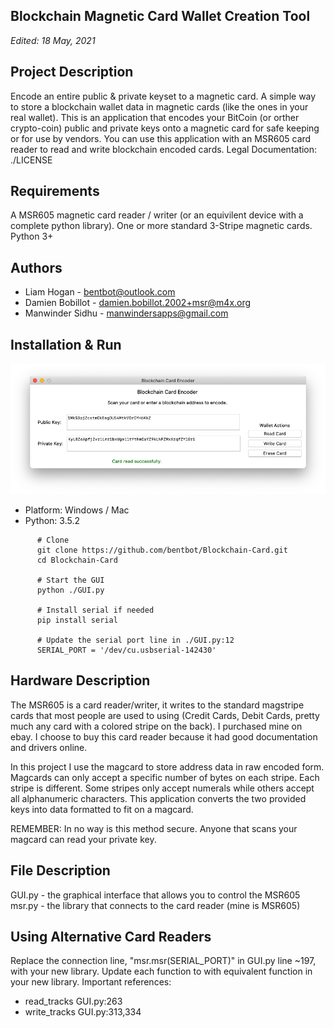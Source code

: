 Blockchain Magnetic Card Wallet Creation Tool
  ------------------

_Edited: 18  May, 2021_

  Project Description
  -------------------
  Encode an entire public & private keyset to a magnetic card.
  A simple way to store a blockchain wallet data in magnetic cards (like the ones in your real wallet). This is an application that encodes your BitCoin (or orther crypto-coin) public and private keys onto a magnetic card for safe keeping or for use by vendors. You can use this application with an MSR605 card reader to read and write blockchain encoded cards. Legal Documentation: ./LICENSE

  Requirements
  ------------------
  A MSR605 magnetic card reader / writer (or an equivilent device with a complete python library).
  One or more standard 3-Stripe magnetic cards.
  Python 3+
  
  Authors
  ------------------
  - Liam Hogan - bentbot@outlook.com
  - Damien Bobillot - damien.bobillot.2002+msr@m4x.org
  - Manwinder Sidhu - manwindersapps@gmail.com

  Installation & Run
  ------------------
  ![Blockchain Card screenshot | May 18, 2021](https://github.com/bentbot/Blockchain-Card/blob/master/screenshot.png?raw=true)
  - Platform: Windows / Mac
  - Python: 3.5.2
````
      # Clone
      git clone https://github.com/bentbot/Blockchain-Card.git
      cd Blockchain-Card

      # Start the GUI
      python ./GUI.py

      # Install serial if needed
      pip install serial
 
      # Update the serial port line in ./GUI.py:12
      SERIAL_PORT = '/dev/cu.usbserial-142430'
````

  Hardware Description
  --------------------
  The MSR605 is a card reader/writer, it writes to the standard magstripe cards
  that most people are used to using (Credit Cards, Debit Cards, pretty much any
  card with a colored stripe on the back). I purchased mine on ebay. I choose to 
  buy this card reader because it had good documentation and drivers online.
  
  In this project I use the magcard to store address data in raw encoded form. 
  Magcards can only accept a specific number of bytes on each stripe. Each stripe 
  is different. Some stripes only accept numerals while others accept all alphanumeric characters.
  This application converts the two provided keys into data formatted to fit on a magcard. 
  
  REMEMBER: In no way is this method secure. Anyone that scans your magcard can read your private key.

  File Description
  ----------------
  GUI.py - the graphical interface that allows you to control the MSR605
  msr.py - the library that connects to the card reader (mine is MSR605)  

  Using Alternative Card Readers
  ---------------
  Replace the connection line, "msr.msr(SERIAL_PORT)" in GUI.py line ~197, with your new library. 
  Update each function to with equivalent function in your new library. Important references:
  - read_tracks 	GUI.py:263
  - write_tracks 	GUI.py:313,334
